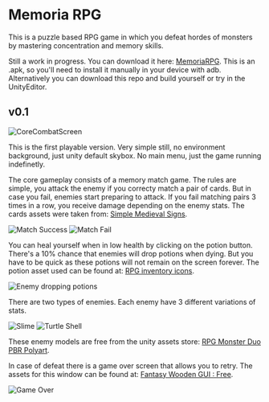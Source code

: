 # Memoria RPG
This is a puzzle based RPG game in which you defeat hordes of monsters by mastering concentration and memory skills.

Still a work in progress. You can download it here: [MemoriaRPG](../assets/Builds/memoriaRPG_0.1.apk). This is an .apk, so you'll need to install it manually in your device with adb. Alternatively you can download this repo and build yourself or try in the UnityEditor.

## v0.1
![CoreCombatScreen](../assets/Captures/memoriarpgv0.1core.jpg)

This is the first playable version. Very simple still, no environment background, just unity default skybox. No main menu, just the game running indefinetly.

The core gameplay consists of a memory match game. The rules are simple, you attack the enemy if you correcty match a pair of cards. But in case you fail, enemies start preparing to attack. If you fail matching pairs 3 times in a row, you receive damage depending on the enemy stats. The cards assets were taken from: [Simple Medieval Signs](https://assetstore.unity.com/packages/2d/environments/simple-medieval-signs-62229).

![Match Success](../assets/Captures/memoriarpgv0.1matchsuccess.jpg)
![Match Fail](../assets/Captures/memoriarpgv0.1matchfail.jpg)

You can heal yourself when in low health by clicking on the potion button. There's a 10% chance that enemies will drop potions when dying. But you have to be quick as these potions will not remain on the screen forever. The potion asset used can be found at: [RPG inventory icons](https://assetstore.unity.com/packages/2d/gui/icons/rpg-inventory-icons-56687).

![Enemy dropping potions](../assets/Captures/memoriarpgv0.1enemydead.jpg)

There are two types of enemies. Each enemy have 3 different variations of stats.

![Slime](../assets/Captures/memoriarpgv0.1enemy1.jpg)
![Turtle Shell](../assets/Captures/memoriarpgv0.1enemy2.jpg)

These enemy models are free from the unity assets store: [RPG Monster Duo PBR Polyart](https://assetstore.unity.com/packages/3d/characters/creatures/rpg-monster-duo-pbr-polyart-157762).

In case of defeat there is a game over screen that allows you to retry. The assets for this window can be found at: [Fantasy Wooden GUI : Free](https://assetstore.unity.com/packages/2d/gui/fantasy-wooden-gui-free-103811).

![Game Over](../assets/Captures/memoriarpgv0.1gameover.jpg)


